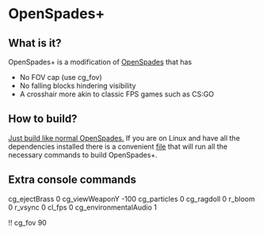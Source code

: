 # OpenSpades+

## What is it?
OpenSpades+ is a modification of [OpenSpades](https://github.com/yvt/openspades) that has

* No FOV cap (use cg_fov)
* No falling blocks hindering visibility
* A crosshair more akin to classic FPS games such as CS:GO

## How to build?
[Just build like normal OpenSpades.](https://github.com/yvt/openspades/wiki/Building)
If you are on Linux and have all the dependencies installed there is a convenient [file](https://github.com/nonperforming/openspadesplus/blob/master/build.sh) that will run all the necessary commands to build OpenSpades+.

## Extra console commands
cg_ejectBrass 0
cg_viewWeaponY -100
cg_particles 0
cg_ragdoll 0
r_bloom 0
r_vsync 0 
cl_fps 0
cg_environmentalAudio 1

!!
cg_fov 90
